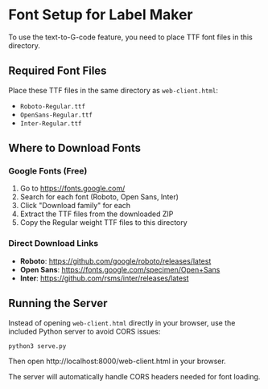 # Font Setup for Label Maker

To use the text-to-G-code feature, you need to place TTF font files in this directory.

## Required Font Files

Place these TTF files in the same directory as `web-client.html`:

- `Roboto-Regular.ttf`
- `OpenSans-Regular.ttf`
- `Inter-Regular.ttf`

## Where to Download Fonts

### Google Fonts (Free)
1. Go to https://fonts.google.com/
2. Search for each font (Roboto, Open Sans, Inter)
3. Click "Download family" for each
4. Extract the TTF files from the downloaded ZIP
5. Copy the Regular weight TTF files to this directory

### Direct Download Links
- **Roboto**: https://github.com/google/roboto/releases/latest
- **Open Sans**: https://fonts.google.com/specimen/Open+Sans
- **Inter**: https://github.com/rsms/inter/releases/latest

## Running the Server

Instead of opening `web-client.html` directly in your browser, use the included Python server to avoid CORS issues:

```bash
python3 serve.py
```

Then open http://localhost:8000/web-client.html in your browser.

The server will automatically handle CORS headers needed for font loading.